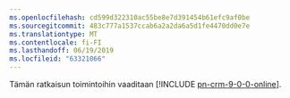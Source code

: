 ```yaml
---
ms.openlocfilehash: cd599d322310ac55be8e7d391454b61efc9af0be
ms.sourcegitcommit: 483c777a1537ccab6a2a2da6a5d1fe4470dd0e7e
ms.translationtype: MT
ms.contentlocale: fi-FI
ms.lasthandoff: 06/19/2019
ms.locfileid: "63321066"
---
```

Tämän ratkaisun toimintoihin vaaditaan [!INCLUDE [pn-crm-9-0-0-online](../includes/pn-crm-9-0-0-online.md)].